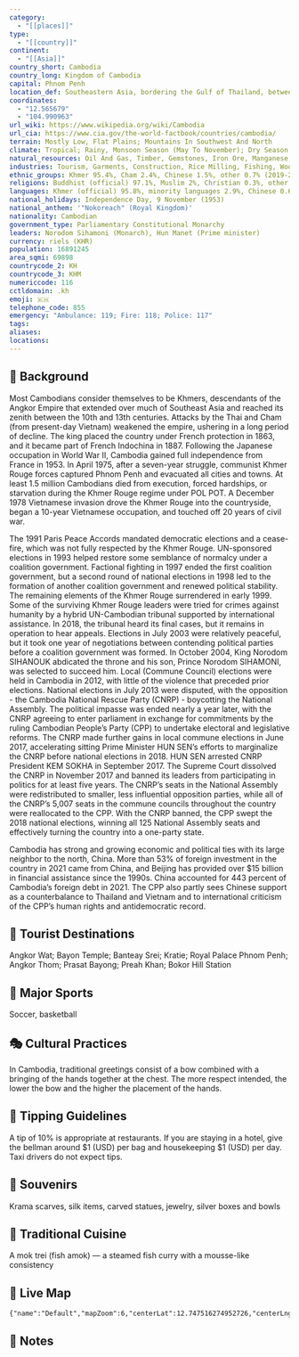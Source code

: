 ```yaml
---
category:
  - "[[places]]"
type:
  - "[[country]]"
continent:
  - "[[Asia]]"
country_short: Cambodia
country_long: Kingdom of Cambodia
capital: Phnom Penh
location_def: Southeastern Asia, bordering the Gulf of Thailand, between Thailand, Vietnam, and Laos
coordinates:
  - "12.565679"
  - "104.990963"
url_wiki: https://www.wikipedia.org/wiki/Cambodia
url_cia: https://www.cia.gov/the-world-factbook/countries/cambodia/
terrain: Mostly Low, Flat Plains; Mountains In Southwest And North
climate: Tropical; Rainy, Monsoon Season (May To November); Dry Season (December To April); Little Seasonal Temperature Variation
natural_resources: Oil And Gas, Timber, Gemstones, Iron Ore, Manganese, Phosphates, Hydropower Potential, Arable Land
industries: Tourism, Garments, Construction, Rice Milling, Fishing, Wood And Wood Products, Rubber, Cement, Gem Mining, Textiles
ethnic_groups: Khmer 95.4%, Cham 2.4%, Chinese 1.5%, other 0.7% (2019-20 est.)
religions: Buddhist (official) 97.1%, Muslim 2%, Christian 0.3%, other 0.5% (2019 est.)
languages: Khmer (official) 95.8%, minority languages 2.9%, Chinese 0.6%, Vietnamese 0.5%, other 0.2% (2019 est.)
national_holidays: Independence Day, 9 November (1953)
national_anthem: '"Nokoreach" (Royal Kingdom)'
nationality: Cambodian
government_type: Parliamentary Constitutional Monarchy
leaders: Norodom Sihamoni (Monarch), Hun Manet (Prime minister)
currency: riels (KHR)
population: 16891245
area_sqmi: 69898
countrycode_2: KH
countrycode_3: KHM
numericcode: 116
cctldomain: .kh
emoji: 🇰🇭
telephone_code: 855
emergency: "Ambulance: 119; Fire: 118; Police: 117"
tags: 
aliases: 
locations:
---
```

## 🌱 Background
Most Cambodians consider themselves to be Khmers, descendants of the Angkor Empire that extended over much of Southeast Asia and reached its zenith between the 10th and 13th centuries. Attacks by the Thai and Cham (from present-day Vietnam) weakened the empire, ushering in a long period of decline. The king placed the country under French protection in 1863, and it became part of French Indochina in 1887. Following the Japanese occupation in World War II, Cambodia gained full independence from France in 1953. In April 1975, after a seven-year struggle, communist Khmer Rouge forces captured Phnom Penh and evacuated all cities and towns. At least 1.5 million Cambodians died from execution, forced hardships, or starvation during the Khmer Rouge regime under POL POT. A December 1978 Vietnamese invasion drove the Khmer Rouge into the countryside, began a 10-year Vietnamese occupation, and touched off 20 years of civil war.

The 1991 Paris Peace Accords mandated democratic elections and a cease-fire, which was not fully respected by the Khmer Rouge. UN-sponsored elections in 1993 helped restore some semblance of normalcy under a coalition government. Factional fighting in 1997 ended the first coalition government, but a second round of national elections in 1998 led to the formation of another coalition government and renewed political stability. The remaining elements of the Khmer Rouge surrendered in early 1999. Some of the surviving Khmer Rouge leaders were tried for crimes against humanity by a hybrid UN-Cambodian tribunal supported by international assistance. In 2018, the tribunal heard its final cases, but it remains in operation to hear appeals. Elections in July 2003 were relatively peaceful, but it took one year of negotiations between contending political parties before a coalition government was formed. In October 2004, King Norodom SIHANOUK abdicated the throne and his son, Prince Norodom SIHAMONI, was selected to succeed him. Local (Commune Council) elections were held in Cambodia in 2012, with little of the violence that preceded prior elections. National elections in July 2013 were disputed, with the opposition - the Cambodia National Rescue Party (CNRP) - boycotting the National Assembly. The political impasse was ended nearly a year later, with the CNRP agreeing to enter parliament in exchange for commitments by the ruling Cambodian People’s Party (CPP) to undertake electoral and legislative reforms. The CNRP made further gains in local commune elections in June 2017, accelerating sitting Prime Minister HUN SEN’s efforts to marginalize the CNRP before national elections in 2018. HUN SEN arrested CNRP President KEM SOKHA in September 2017. The Supreme Court dissolved the CNRP in November 2017 and banned its leaders from participating in politics for at least five years. The CNRP’s seats in the National Assembly were redistributed to smaller, less influential opposition parties, while all of the CNRP’s 5,007 seats in the commune councils throughout the country were reallocated to the CPP. With the CNRP banned, the CPP swept the 2018 national elections, winning all 125 National Assembly seats and effectively turning the country into a one-party state.  
  
Cambodia has strong and growing economic and political ties with its large neighbor to the north, China. More than 53% of foreign investment in the country in 2021 came from China, and Beijing has provided over $15 billion in financial assistance since the 1990s. China accounted for 443 percent of Cambodia’s foreign debt in 2021. The CPP also partly sees Chinese support as a counterbalance to Thailand and Vietnam and to international criticism of the CPP’s human rights and antidemocratic record.

## 📌 Tourist Destinations
Angkor Wat; Bayon Temple; Banteay Srei; Kratie; Royal Palace Phnom Penh; Angkor Thom; Prasat Bayong; Preah Khan; Bokor Hill Station

## 🥇 Major Sports
Soccer, basketball

## 🎭 Cultural Practices
In Cambodia, traditional greetings consist of a bow combined with a bringing of the hands together at the chest. The more respect intended, the lower the bow and the higher the placement of the hands.

## 🫰 Tipping Guidelines
A tip of 10% is appropriate at restaurants. If you are staying in a hotel, give the bellman around $1 (USD) per bag and housekeeping $1 (USD) per day. Taxi drivers do not expect tips.

## 🎁 Souvenirs
Krama scarves, silk items, carved statues, jewelry, silver boxes and bowls

## 🍲 Traditional Cuisine
A mok trei (fish amok) — a steamed fish curry with a mousse-like consistency

## 📡 Live Map
```mapview
{"name":"Default","mapZoom":6,"centerLat":12.747516274952726,"centerLng":106.09506294593345,"query":"","chosenMapSource":0}
```

## 📒 Notes

